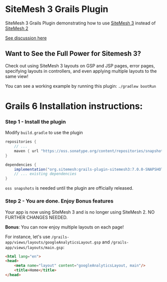 # SiteMesh 3 Grails Plugin
SiteMesh 3 Grails Plugin demonstrating how to use [SiteMesh 3](https://github.com/sitemesh/sitemesh3) instead of [SiteMesh 2](https://github.com/sitemesh/sitemesh2)

 [See discussion here](https://github.com/grails/grails-core/issues/13058)

## Want to See the Full Power for Sitemesh 3?
Check out using SiteMesh 3 layouts on GSP and JSP pages, error pages, specifying layouts in controllers, and even applying multiple layouts to the same view!

You can see a working example by running this plugin:
```./gradlew bootRun```


# Grails 6 Installation instructions:

### Step 1 - Install the plugin 

Modify `build.gradle` to use the plugin
```groovy
repositories {
    // ...
    maven { url "https://oss.sonatype.org/content/repositories/snapshots/" }
}

dependencies {
    implementation("org.sitemesh:grails-plugin-sitemesh3:7.0.0-SNAPSHOT")
    // ... existing dependencies
}
```

`oss snapshots` is needed until the plugin are officially released.

### Step 2 -  You are done. Enjoy Bonus features
Your app is now using SiteMesh 3 and is no longer using SiteMesh 2. NO FURTHER CHANGES NEEDED.

**Bonus**: You can now enjoy multiple layouts on each page!


For instance, let's use `/grails-app/views/layouts/googleAnalyticsLayout.gsp` and `/grails-app/views/layouts/main.gsp`:

```html
<html lang="en">
<head>
    <meta name="layout" content="googleAnalyticsLayout, main"/>
    <title>Home</title>
</head>
```
